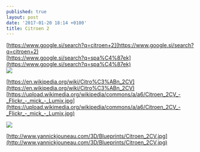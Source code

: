 ```yaml
---
published: true
layout: post
date: '2017-01-20 18:14 +0100'
title: Citroen 2
---
```

[https://www.google.si/search?q=citroen+2](https://www.google.si/search?q=citroen+2)  
[https://www.google.si/search?q=spa%C4%87ek](https://www.google.si/search?q=spa%C4%87ek)  
![](https://encrypted-tbn3.gstatic.com/images?q=tbn:ANd9GcTwIrafCeQeY_VdO5iRoVFxRWlShLClZUKCW9p0TPRxaEL3ZvZ7)

[https://en.wikipedia.org/wiki/Citro%C3%ABn_2CV](https://en.wikipedia.org/wiki/Citro%C3%ABn_2CV)  
[https://upload.wikimedia.org/wikipedia/commons/a/a6/Citroen_2CV_-_Flickr_-_mick_-_Lumix.jpg](https://upload.wikimedia.org/wikipedia/commons/a/a6/Citroen_2CV_-_Flickr_-_mick_-_Lumix.jpg)

![](http://www.philseed.com/files/images/citr-2cvaz-68.jpg)

[http://www.yannickjouneau.com/3D/Blueprints/Citroen_2CV.jpg](http://www.yannickjouneau.com/3D/Blueprints/Citroen_2CV.jpg)